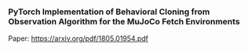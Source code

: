 ### PyTorch Implementation of Behavioral Cloning from Observation Algorithm for the MuJoCo Fetch Environments
Paper: https://arxiv.org/pdf/1805.01954.pdf
